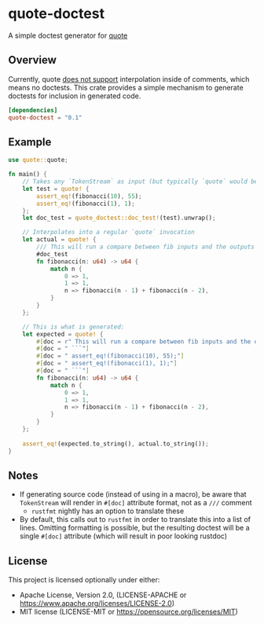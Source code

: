 # quote-doctest
A simple doctest generator for [quote](https://github.com/dtolnay/quote)

## Overview

Currently, quote 
[does not support](https://docs.rs/quote/latest/quote/macro.quote.html#interpolating-text-inside-of-doc-comments) 
interpolation inside of comments, which means no doctests. This crate 
provides a simple mechanism to generate doctests for inclusion in generated code.

```toml
[dependencies]
quote-doctest = "0.1"
```

## Example

```rust
use quote::quote;

fn main() {
    // Takes any `TokenStream` as input (but typically `quote` would be used)
    let test = quote! {
        assert_eq!(fibonacci(10), 55);
        assert_eq!(fibonacci(1), 1);
    };
    let doc_test = quote_doctest::doc_test!(test).unwrap();

    // Interpolates into a regular `quote` invocation
    let actual = quote! {
        /// This will run a compare between fib inputs and the outputs
        #doc_test
        fn fibonacci(n: u64) -> u64 {
            match n {
                0 => 1,
                1 => 1,
                n => fibonacci(n - 1) + fibonacci(n - 2),
            }
        }
    };

    // This is what is generated:
    let expected = quote! {
        #[doc = r" This will run a compare between fib inputs and the outputs"]
        #[doc = " ```"]
        #[doc = " assert_eq!(fibonacci(10), 55);"]
        #[doc = " assert_eq!(fibonacci(1), 1);"]
        #[doc = " ```"]
        fn fibonacci(n: u64) -> u64 {
            match n {
                0 => 1,
                1 => 1,
                n => fibonacci(n - 1) + fibonacci(n - 2),
            }
        }
    };
    
    assert_eq!(expected.to_string(), actual.to_string());
}
```

## Notes
- If generating source code (instead of using in a macro), be aware that 
  `TokenStream` will render in `#[doc]` attribute format, not as a `///` comment
  - `rustfmt` nightly has an option to translate these
- By default, this calls out to `rustfmt` in order to translate this into a 
  list of lines. Omitting formatting is possible, but the resulting 
  doctest will be a single `#[doc]` attribute (which will result in poor 
  looking rustdoc) 

## License

This project is licensed optionally under either:

* Apache License, Version 2.0, (LICENSE-APACHE
  or https://www.apache.org/licenses/LICENSE-2.0)
* MIT license (LICENSE-MIT or https://opensource.org/licenses/MIT)
